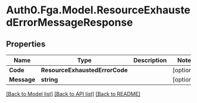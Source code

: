 # Auth0.Fga.Model.ResourceExhaustedErrorMessageResponse

## Properties

Name | Type | Description | Notes
------------ | ------------- | ------------- | -------------
**Code** | **ResourceExhaustedErrorCode** |  | [optional] 
**Message** | **string** |  | [optional] 

[[Back to Model list]](../README.md#models) [[Back to API list]](../README.md#api-endpoints) [[Back to README]](../README.md)

